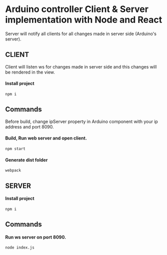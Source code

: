 # Arduino controller Client & Server implementation with Node and React
Server will notify all clients for all changes made in server side (Arduino's server).

## CLIENT
Client will listen ws for changes made in server side and this changes will be rendered in the view.
#### Install project
```
npm i
```
## Commands
Before build, change ipServer property in Arduino component with your ip address and port 8090.
#### Build, Run web server and open client.
```
npm start
```
#### Generate dist folder
```
webpack
```

## SERVER

#### Install project
```
npm i
```
## Commands

#### Run ws server on port 8090.
```
node index.js
```


